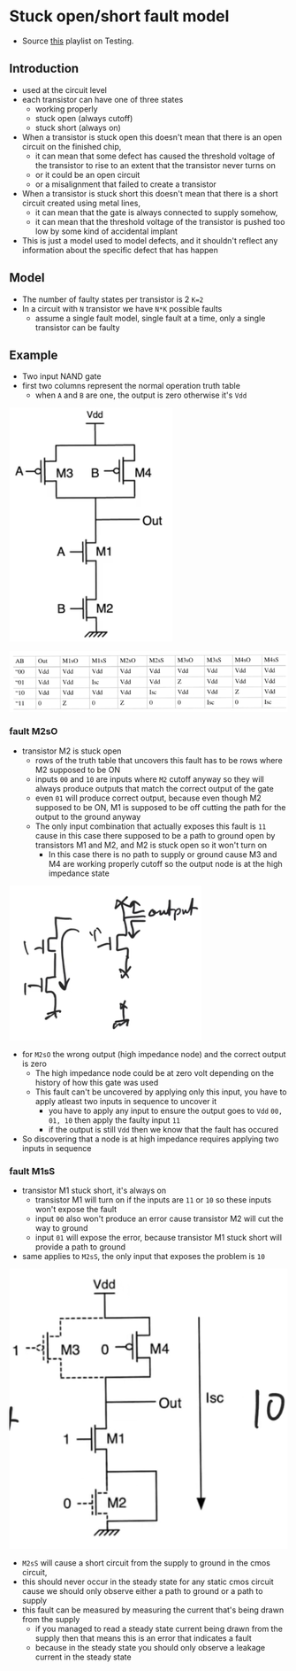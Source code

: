 # Stuck open/short fault model
- Source [this](https://www.youtube.com/playlist?list=PLyWAP9QBe16qiSMkBcAnUMxFagLIJzmv1) playlist on Testing.

## Introduction
- used at the circuit level
- each transistor can have one of three states
    - working properly
    - stuck open (always cutoff)
    - stuck short (always on)
- When a transistor is stuck open this doesn't mean that there is an open circuit on the finished chip,
    - it can mean that some defect has caused the threshold voltage of the transistor to rise to an extent that the transistor never turns on
    - or it could be an open circuit
    - or a misalignment that failed to create a transistor  
- When a transistor is stuck short this doesn't mean that there is a short circuit created using metal lines,
    - it can mean that the gate is always connected to supply somehow,
    - it can mean that the threshold voltage of the transistor is pushed too low by some kind of accidental implant
- This is just a model used to model defects, and it shouldn't reflect any information about the specific defect that has happen

## Model
- The number of faulty states per transistor is 2 `K=2`
- In a circuit with `N` transistor we have `N*K` possible faults
    - assume a single fault model, single fault at a time, only a single transistor can be faulty

## Example
- Two input NAND gate
- first two columns represent the normal operation truth table 
    - when `A` and `B` are one, the output is zero otherwise it's `Vdd`

![two-input-nand-example](imgs/stuck-open-short-fault-model/two-input-nand-example.png)

![two-input-nand-fault-truth-table](imgs/stuck-open-short-fault-model/two-input-nand-fault-truth-table.png)

### fault M2sO
- transistor M2 is stuck open
    - rows of the truth table that uncovers this fault has to be rows where M2 supposed to be ON
    - inputs `00` and `10` are inputs where `M2` cutoff anyway so they will always produce outputs that match the correct output of the gate
    - even `01` will produce correct output, because even though M2 supposed to be ON, M1 is supposed to be off cutting the path for the output to the ground anyway
    - The only input combination that actually exposes this fault is `11` cause in this case there supposed to be a path to ground open by transistors M1 and M2, and M2 is stuck open so it won't turn on
        - In this case there is no path to supply or ground cause M3 and M4 are working properly cutoff so the output node is at the high impedance state

![two-input-nand-M2sO-fault](imgs/stuck-open-short-fault-model/two-input-nand-M2sO-fault.png)

- for `M2sO` the wrong output (high impedance node) and the correct output is zero
    - The high impedance node could be at zero volt depending on the history of how this gate was used
    - This fault can't be uncovered by applying only this input, you have to apply atleast two inputs in sequence to uncover it
        - you have to apply any input to ensure the output goes to `Vdd` `00, 01, 10` then apply the faulty input `11`
        - if the output is still `Vdd` then we know that the fault has occured
- So discovering that a node is at high impedance requires applying two inputs in sequence

### fault M1sS
- transistor M1 stuck short, it's always on
    - transistor M1 will turn on if the inputs are `11` or `10` so these inputs won't expose the fault
    - input `00` also won't produce an error cause transistor M2 will cut the way to ground
    - input `01` will expose the error, because transistor M1 stuck short will provide a path to ground
- same applies to `M2sS`, the only input that exposes the problem is `10`

![two-input-nand-M2sS-fault](imgs/stuck-open-short-fault-model/two-input-nand-M2sS-fault.png)

- `M2sS` will cause a short circuit from the supply to ground in the cmos circuit,
- this should never occur in the steady state for any static cmos circuit cause we should only observe either a path to ground or a path to supply
- this fault can be measured by measuring the current that's being drawn from the supply
    - if you managed to read a steady state current being drawn from the supply then that means this is an error that indicates a fault
    - because in the steady state you should only observe a leakage current in the steady state




